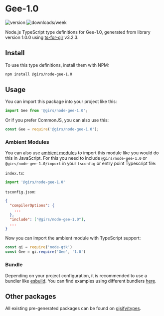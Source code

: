 
# Gee-1.0

![version](https://img.shields.io/npm/v/@girs/node-gee-1.0)
![downloads/week](https://img.shields.io/npm/dw/@girs/node-gee-1.0)


Node.js TypeScript type definitions for Gee-1.0, generated from library version 1.0.0 using [ts-for-gir](https://github.com/gjsify/ts-for-gir) v3.2.3.


## Install

To use this type definitions, install them with NPM:
```bash
npm install @girs/node-gee-1.0
```

## Usage

You can import this package into your project like this:
```ts
import Gee from '@girs/node-gee-1.0';
```

Or if you prefer CommonJS, you can also use this:
```ts
const Gee = require('@girs/node-gee-1.0');
```

### Ambient Modules

You can also use [ambient modules](https://github.com/gjsify/ts-for-gir/tree/main/packages/cli#ambient-modules) to import this module like you would do this in JavaScript.
For this you need to include `@girs/node-gee-1.0` or `@girs/node-gee-1.0/import` in your `tsconfig` or entry point Typescript file:

`index.ts`:
```ts
import '@girs/node-gee-1.0'
```

`tsconfig.json`:
```json
{
  "compilerOptions": {
    ...
  },
  "include": ["@girs/node-gee-1.0"],
  ...
}
```

Now you can import the ambient module with TypeScript support: 

```ts
const gi = require('node-gtk')
const Gee = gi.require('Gee', '1.0')
```


### Bundle

Depending on your project configuration, it is recommended to use a bundler like [esbuild](https://esbuild.github.io/). You can find examples using different bundlers [here](https://github.com/gjsify/ts-for-gir/tree/main/examples).

## Other packages

All existing pre-generated packages can be found on [gjsify/types](https://github.com/gjsify/types).

